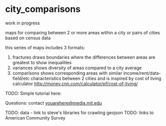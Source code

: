 # city_comparisons
work in progress

maps for comparing between 2 or more areas within a city or pairs of cities based on census data

this series of maps includes 3 formats:

1. fractures draws boundaries where the differences between areas are greatest to show inequalities
2. variances shows diversity of areas compared to a city average
3. comparisons shows corresponding areas with similar income/rent/data-field/etc characteristics between 2 cities and is inspired by cost of living calculator http://money.cnn.com/calculator/pf/cost-of-living/


TODO: Simple tutorial here:




Questions: contact youarehere@media.mit.edu

TODO: data - link to steve's libraries for crawling geojson
TODO: links to American Community Survey